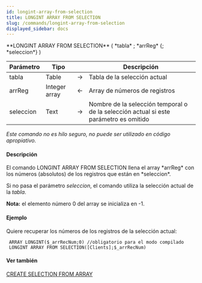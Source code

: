 ```yaml
---
id: longint-array-from-selection
title: LONGINT ARRAY FROM SELECTION
slug: /commands/longint-array-from-selection
displayed_sidebar: docs
---
```


<!--REF #_command_.LONGINT ARRAY FROM SELECTION.Syntax-->**LONGINT ARRAY FROM SELECTION** ( *tabla* ; *arrReg* {; *seleccion*} )<!-- END REF-->
<!--REF #_command_.LONGINT ARRAY FROM SELECTION.Params-->
| Parámetro | Tipo |  | Descripción |
| --- | --- | --- | --- |
| tabla | Table | &#8594;  | Tabla de la selección actual |
| arrReg | Integer array | &#8592; | Array de números de registros |
| seleccion | Text | &#8594;  | Nombre de la selección temporal o de la selección actual si este parámetro es omitido |

<!-- END REF-->

*Este comando no es hilo seguro, no puede ser utilizado en código apropiativo.*


#### Descripción 

<!--REF #_command_.LONGINT ARRAY FROM SELECTION.Summary-->El comando LONGINT ARRAY FROM SELECTION llena el array *arrReg* con los números (absolutos) de los registros que están en *seleccion*.<!-- END REF-->

Si no pasa el parámetro *seleccion*, el comando utiliza la selección actual de la *tabla*. 

**Nota:** el elemento número 0 del array se inicializa en -1.

#### Ejemplo 

Quiere recuperar los números de los registros de la selección actual:

```4d
 ARRAY LONGINT($_arrRecNum;0) //obligatorio para el modo compilado
 LONGINT ARRAY FROM SELECTION([Clients];$_arrRecNum)
```

#### Ver también 

[CREATE SELECTION FROM ARRAY](create-selection-from-array.md)  